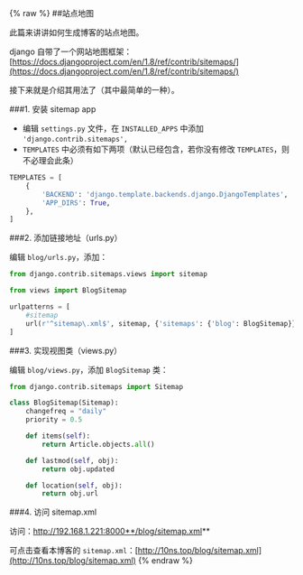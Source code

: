 {% raw %}
##站点地图

此篇来讲讲如何生成博客的站点地图。

django 自带了一个网站地图框架：[https://docs.djangoproject.com/en/1.8/ref/contrib/sitemaps/](https://docs.djangoproject.com/en/1.8/ref/contrib/sitemaps/)

接下来就是介绍其用法了（其中最简单的一种）。


###1. 安装 sitemap app

* 编辑 `settings.py` 文件，在 `INSTALLED_APPS` 中添加 `'django.contrib.sitemaps',`
* `TEMPLATES` 中必须有如下两项（默认已经包含，若你没有修改 `TEMPLATES`，则不必理会此条）

```python
TEMPLATES = [
    {
        'BACKEND': 'django.template.backends.django.DjangoTemplates',
        'APP_DIRS': True,
    },
]
```

###2. 添加链接地址（urls.py）

编辑 `blog/urls.py`，添加：

```python
from django.contrib.sitemaps.views import sitemap

from views import BlogSitemap

urlpatterns = [
    #sitemap
    url(r'^sitemap\.xml$', sitemap, {'sitemaps': {'blog': BlogSitemap}},name='django.contrib.sitemaps.views.sitemap')
]
```

###3. 实现视图类（views.py）

编辑 `blog/views.py`，添加 `BlogSitemap` 类：

```python
from django.contrib.sitemaps import Sitemap

class BlogSitemap(Sitemap):
    changefreq = "daily"
    priority = 0.5

    def items(self):
        return Article.objects.all()

    def lastmod(self, obj):
        return obj.updated

    def location(self, obj):
        return obj.url
```

###4. 访问 sitemap.xml

访问：http://192.168.1.221:8000**/blog/sitemap.xml**

可点击查看本博客的 `sitemap.xml`：[http://10ns.top/blog/sitemap.xml](http://10ns.top/blog/sitemap.xml)
{% endraw %}
